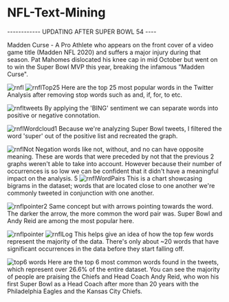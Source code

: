 # NFL-Text-Mining

------------ UPDATING AFTER SUPER BOWL 54 ----

Madden Curse - A Pro Athlete who appears on the front cover of a video game title (Madden NFL 2020) and suffers a major injury during that season.  Pat Mahomes dislocated his knee cap in mid October but went on to win the Super Bowl MVP this year, breaking the infamous "Madden Curse".

![rnfl](https://user-images.githubusercontent.com/16946556/73687222-6b67a680-467e-11ea-963b-9dde77368b82.png)
![rnflTop25](https://user-images.githubusercontent.com/16946556/73687230-6efb2d80-467e-11ea-8849-646c53d47f0f.png)
Here are the top 25 most popular words in the Twitter Analysis after removing stop words such as and, if, for, to etc.

![rnfltweets](https://user-images.githubusercontent.com/16946556/73687228-6e629700-467e-11ea-8bab-4da71abc8745.png)
By applying the 'BING' sentiment we can separate words into positive or negative connotation.

![rnflWordcloud1](https://user-images.githubusercontent.com/16946556/73687238-6efb2d80-467e-11ea-973e-26fdaaf0c721.png)
Because we're analyzing Super Bowl tweets, I filtered the word 'super' out of the positive list and recreated the graph.

![rnflNot](https://user-images.githubusercontent.com/16946556/73687235-6efb2d80-467e-11ea-8c81-6d12529a91e6.png)
Negation words like not, without, and no can have opposite meaning.  These are words that were preceded by not that the previous 2 graphs weren't able to take into account.  However because their number of occurrences is so low we can be confident that it didn't have a meaningful impact on the analysis.
5
![rnflWordPairs](https://user-images.githubusercontent.com/16946556/73687229-6e629700-467e-11ea-9ff5-3bfad922275a.png)
This is a chart showcasing bigrams in the dataset; words that are located close to one another we're commonly tweeted in conjunction with one another.

![rnflpointer2](https://user-images.githubusercontent.com/16946556/73687231-6efb2d80-467e-11ea-806e-cb64751bc274.png)
Same concept but with arrows pointing towards the word.  The darker the arrow, the more common the word pair was.  Super Bowl and Andy Reid are among the most popular here. 

![rnflpointer](https://user-images.githubusercontent.com/16946556/73687233-6efb2d80-467e-11ea-94f9-01a125eb8aa5.png)
![rnflLog](https://user-images.githubusercontent.com/16946556/73687237-6efb2d80-467e-11ea-843d-6d6ceb731300.png)
This helps give an idea of how the top few words represent the majority of the data.  There's only about ~20 words that have significant occurrences in the data before they start falling off.

![top6 words](https://user-images.githubusercontent.com/16946556/73688679-6a844400-4681-11ea-9b44-e8fb827f10bd.png)
Here are the top 6 most common words found in the tweets, which represent over 26.6% of the entire dataset.  You can see the majority of people are praising the Chiefs and Head Coach Andy Reid, who won his first Super Bowl as a Head Coach after more than 20 years with the Philadelphia Eagles and the Kansas City Chiefs.
